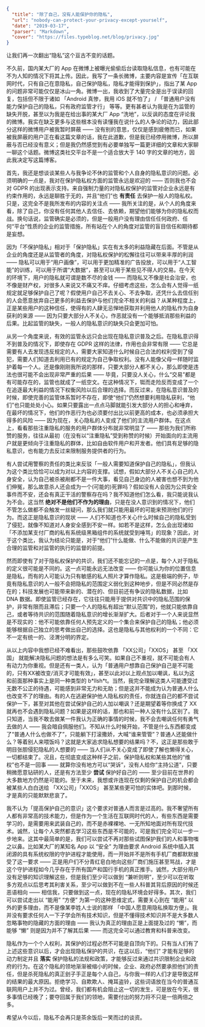 ```json
{
  "title": "除了自己，没有人能保护你的隐私",
  "url": "nobody-can-protect-your-privacy-except-yourself",
  "date": "2019-03-17",
  "parser": "Markdown",
  "cover": "https://files.typeblog.net/blog/privacy.jpg"
}
```

让我们再一次翻出“隐私”这个亘古不变的话题。

不久前，国内某大厂的 App 在微博上被曝光偷偷后台读取隐私信息，也有可能在不为人知的情况下将其上传。因此，我写了一条长微博，主要内容是宣传「在互联网时代，只有自己在意隐私，自己保护隐私，隐私才能得到保护」，指出了某 App 的问题非常可能仅仅是冰山一角。微博一出，我收到了大量完全是出于误读的回复，包括但不限于诸如 「Android 真惨，我用 iOS 就不怕了」 / 「普通用户没有能力保护自己的隐私，只有政府监管才行」 等等。更有甚者认为我是在为监管的缺失开脱，甚至以为我是在给出事的某大厂 App “洗地”，以反讽的态度在评论我的微博。我实在缺乏更多与这些根本没有读懂我在说什么的人争论的动力，因此部分这样的微博用户被我暂时屏蔽 —— 没有别的意思，仅仅是感到疲倦而已，如果被我屏蔽的用户正在看这篇文章的话，我在此道歉，但是我已经停用微博，所以屏蔽与否已经没有意义；但是我仍然感觉到有必要单独写一篇更详细的文章和大家聊一聊这个话题。微博这类社交平台不是一个适合放大于 140 字的文章的地方，因此我决定写这篇博客。

首先，我还是想谈谈某些人与我争论不休的监管和个人自身的隐私意识的问题。必须明确的一点是，我对在保护隐私权方面的监管永远是欢迎的 —— 否则我也不会对 GDPR 的出现表示支持。来自强制力量的对隐私权保护的监管对企业永远是有约束作用的，永远是聊胜于无的，并且“他们”也 __有责任__ 去保护一般人的隐私权。只是，这完全不是我所发布的内容的关注点 —— 我所关注的是，从个人的角度来看，除了自己，你没有任何其他人去信任、去依赖，期望他们能够为你的隐私权而战。换句话说，监管确实是必须的，但是一般用户没有理由信任任何政府、任何“平台”性质的企业的监管措施，所有站在个人的角度对监管的盲目信任和期待都是妄想。

因为「不保护隐私」相对于「保护隐私」实在有太多的利益隐藏在后面。不管是从企业的角度还是从监管者的角度，对隐私权保护的松懈往往可以带来丰厚的利润 —— 隐私可以用于“用户画像”，可以用于更加精准的广告投放，可以用于“人工智能”的训练，可以用于所谓“大数据”，甚至可以用于某些见不得人的交易。在今天的环境下，用户的隐私就可谓是数不尽的金钱 —— 而隐私又不像是社会治安，也不像是财产权，对很多人来说又不痛又不痒。仔细考虑这些，怎么会有人觉得一纸规定就足够保护自己了呢？假使用户自己不去关心、不去争取，还凭什么去信任别的人会愿意放弃自己更多的利益去保护与他们完全不相关的利益？从某种程度上，正是某些用户的这种信任，使得有的人肆无忌惮地获取并利用他人的隐私作为自身获利的来源 —— 因为只要大部分人不关心，作恶就没有一个能够抵消那些利益的后果。比起监管的缺失，一般人的隐私意识的缺失只会更加可怕。

从另一个角度来说，有效的监管永远只会出现在隐私意识普及之后。在隐私意识得不到普及的情况下，即使存在 GDPR 这样的法律，作用也会非常有限 —— 它总是需要有人去发现违反规定的人，需要大家知道什么时候自己合法的权利受到了侵犯，需要人们知道去利用已有的规定为自己争取权利。没有人能像父母一样随时监护着每一个人。还是像刚刚我所说的那样，只要大部分人都不关心，那么即使是违法也很可能不会出现非常严重的后果 —— 毕竟，只要没人关心，什么“交易”都是有可能存在的，监管也就成了一纸空文。在这种情况下，铤而走险反而变成了一个在追逐最大利益的情况下权衡风险以后合理的选择。而反过来，在隐私意识普及的时候，即使完善的监管体系暂时不存在，即使“他们”仍然想要利用隐私获利，“他们”也只能处处小心。如果只要露出一点点马脚就能引发大部分人的担心和唾弃，在最坏的情况下，他们的作恶行为也必须要付出比以前更高的成本，也必须承担大得多的风险 —— 因为现在，关心隐私的人变成了他们的主流用户群体。在这点上，看看那些注重隐私的服务的用户群体分布就非常明显了 —— 那些为我们所称赞的服务，往往从最初（在没有以“注重隐私”受到称赞的时候）开始面向的主流用户就是更倾向于注重隐私的群体，比如自由软件用户和开发者。他们具有足够的隐私意识，也有能力去反过来限制服务提供者的行为。

有人尝试用警察的责任的类比来反驳「一般人需要知道保护自己的隐私」，但我认为这个类比恰恰可以成为对以上内容的支撑。试想，假如大部分人不关心自己的人身安全，认为自己被杀被剐都不是一件大事，看见自己身边的人被害也想不到为他们伸冤，那么故意杀人还会成为一个(可能的)死罪吗？假如没有人会因为公共安全事件而不安，还会有真正干活的警察存在吗？我不知道他们怎么看，我只能说我认为不会。这当然 __绝对不是他们不作为的理由__，只是在没人意识到的情况下，他们不管怎么做都不会触发一丝疑问，那么我们就只能用最坏的可能来预测他们的行为。而这正是隐私意识的现状 —— 人们不知道也不关心什么时候自己的隐私受到了侵犯，就像不知道对人身安全感到不安一样。如若不是这样，怎么会出现诸如「不添加某支付厂商的私有系统级黑箱组件的系统就受到唾骂」的现象？因此，对于这个类比，我认为结论只能是，对于“他们”什么能做、什么不能做的共识是产生合理的监管和对监管的执行的监督的前提。

然而即使有了对于隐私权保护的共识，我们还不能忘记的一点是，每个人对于隐私的定义很可能是不同的。这一点可能永远无法改变 —— 你可能认为你的位置信息是隐私，而有的人可能认为只有敏感的私人照片才算作隐私。这是极端的例子，毕竟有隐私意识的人一般不会把隐私的范围定义弱化到这种地步，但是不同必然是存在的；科技发展也可能带来新的、潜在的、但目前还有争议的隐私数据，比如 DNA 数据。即使监管已经存在，它往往只能用于提供对共识中的隐私范围的保护，非常有限而且滞后；只要一个人的隐私有超出“默认范围”的，他就只能依靠自己，或者等待共识的范围随着隐私意识的增长渐渐扩大。后者对于一个人来说显然是不现实的：他不可能依靠任何人预先定义的一个集合来保护自己的隐私；他必须能够根据自己独立的思考做出自己的选择。这也是隐私与其他权利的一个不同：它不一定有统一的、泾渭分明的界定。

从以上内容中我想已经不难看出，那些鼓吹依靠 「XX公司」「XXOS」 甚至 「XX国」 就能解决隐私问题的想法是有多么可笑。如果自己不重视，就不可能会有人有动力为你重视。但是还有一类人，认为「普通用户想靠自己保护自己是不可能的，只有XX被改变/消灭才可能有效」，甚至以此对以上观点加以嘲讽，私以为这和前面那种事实上是同一种类型的 b\*llsh\*t。当然，我完全理解这类人可能遭受过无数不公正的待遇，可能感到非常无力和无助；但是这并不能成为认为普通人什么也改变不了的理由。有的人在逃避保护他人隐私权的责任，你就连自己的都不尝试保护一下，甚至对其他在尝试保护自己的人加以嘲讽？还是期望着等你换成了 XX 就再也不会遇到隐私问题？如果是这样的话，那也和前一种人没有什么区别了。我只知道，当我不敢去做某一件我认为正确的事情的时候，我不会去嘲讽任何有勇气去做的人 —— 我会暗自佩服他们。不知从什么时候开始，不管是什么东西都变成了“普通人什么也做不了”，只能躺下打滚撒娇，大喊“谁来管管”？普通人还能做什么？等着别人来喂饭吗？这就是大家追求隐私想要的结果吗？不，这正是那些敢于明目张胆侵犯隐私的人想要的 —— 当人们从不关心变成了即使了解也懒得关心，一切都结束了。况且，在彻底变成这种样子之前，保护隐私权和某些其他的“维权”也不是一回事 —— 就算你没有地方可以“哭诉”，没有人给你“主持公道”，只要稍微愿意钻研的人，还是有方法至少 __尝试__ 保护好自己的 —— 至少目前在世界的大多数地方仍然是可能的。至于未来，我想或许连现在仅剩的保护自己的机会都会被某些人白白送给  「XX公司」「XXOS」 甚至某些更可怕的实体吧。到那时候，才是真的只能默默悲哀了。

我不认为「提高保护自己的意识」这个要求对普通人而言是过高的。我不奢望所有人都有非常高的技术能力，但是作为一个生活在互联网时代的人，有些东西是需要学习的，是需要用来武装自己的，而不是赤裸裸地、一无所知地面对所有现代技术。诚然，让每个人突然都去学习这些东西是不可能的，可是我们完全可以一步一步地来。这其中最简单的是，我们可以尝试不再对那些试图保护我们的人和事物嗤之以鼻。比如某大厂的某知名 App 以 “安全” 为理由要求 Android 系统中插入其闭源的具有系统权限的守护进程才能使用，而一开始并不是所有手机厂商都默默接受了这一要求 —— 正是用户们不分青红皂白地向这些厂商们施压甚至骂战，才是这个守护进程如今几乎存在于所有国产和国行手机的真正推手。诚然，大部分用户没有足够的知识理解这些，但是我们至少可以做到 “兼听则明”，至少可以在听取多方观点以后思考其利害关系，至少可以做到不在一些人科普其背后原因的时候还恶语相向 —— 相信我，只要做到这一点，现在的隐私环境会好得多。其次，我们可以尝试走出以 “能用” “方便” 为第一的这种思维定式，需要关心到在 “能用” 以外的更多理由，而不是像某李姓人士说的那样 「中国人愿意用隐私换取方便」。我并没有要求任何人一下子学会所有技术知识，但是不懂得技术知识并不是大多数人忽略事物的隐藏的方面的理由 —— 我认为真正的理由正是上面提及过的 “懒”，而能够 “懒” 则是因为并不了解其后果 —— 而这完全可以通过教育和科普来改变。

隐私作为一个个人权利，其保护的过程必然不可能是自顶向下的。只有当人们有了上述这些意识以后，才会出现隐私保护的共识，在这以后，“他们” 才能有足够的动力制定并且 __落实__ 保护隐私的法规和政策，才能够反过来通过共识限制企业和政府的行为。在这个隐私的领地渐渐被缩小的时候，企业、政府必然要承担他们的责任，但是杀死隐私的真正刽子手正是每个人自己，与你我一样的人们才是导致这样的结果的最大原因。拒绝学习、自欺欺人、掩耳盗铃，这些词语放在当今的普通互联网用户上并不为过。曾经，我们都有机会阻止这一切的发生，可是放在今天，很多事情已经晚了；要夺回属于我们的领地，需要付出的努力将不只是一倍两倍之多。

希望从今以后，隐私不会再只是茶余饭后一笑而过的谈资。